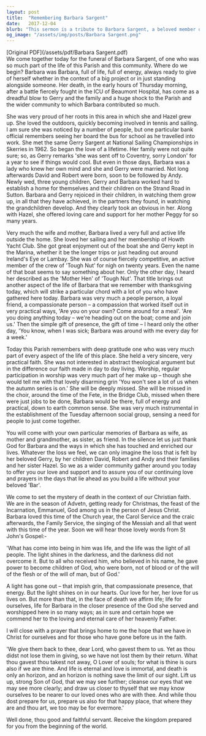 ```yaml
---
layout: post
title:  "Remembering Barbara Sargent"
date:   2017-12-04
blurb: "This sermon is a tribute to Barbara Sargent, a beloved member of the parish and community. Barbara was known for her energy, compassion, and practical faith. She was deeply involved in the life of the parish, from the choir to the Bridge Club, and she will be greatly missed. The sermon also reflects on the Christian understanding of death and the hope of eternal life."
og_image: "/assets/img/posts/Barbara Sargent.png"
---
```

[Original PDF](/assets/pdf/Barbara Sargent.pdf)    
We come together today for the funeral of Barbara Sargent, of one who was so much part of the life of this Parish and this community. Where do we begin? Barbara was Barbara, full of life, full of energy, always ready to give of herself whether in the context of a big project or in just standing alongside someone. Her death, in the early hours of Thursday morning, after a battle fiercely fought in the ICU of Beaumont Hospital, has come as a dreadful blow to Gerry and the family and a huge shock to the Parish and the wider community to which Barbara contributed so much.

She was very proud of her roots in this area in which she and Hazel grew up. She loved the outdoors, quickly becoming involved in tennis and sailing. I am sure she was noticed by a number of people, but one particular bank official remembers seeing her board the bus for school as he travelled into work. She met the same Gerry Sargent at National Sailing Championships in Skerries in 1962. So began the love of a lifetime. Her family were not quite sure; so, as Gerry remarks 'she was sent off to Coventry, sorry London' for a year to see if things would cool. But even in those days, Barbara was a lady who knew her own mind and she and Gerry were married. Not long afterwards David and Robert were born, soon to be followed by Andy. Newly wed, three young children, Gerry and Barbara worked hard to establish a home for themselves and their children on the Strand Road in Sutton. Barbara and Gerry rejoiced in their children, in watching them grow up, in all that they have achieved, in the partners they found, in watching the grandchildren develop. And they clearly took an obvious in her. Along with Hazel, she offered loving care and support for her mother Peggy for so many years.

Very much the wife and mother, Barbara lived a very full and active life outside the home. She loved her sailing and her membership of Howth Yacht Club. She got great enjoyment out of the boat she and Gerry kept in the Marina, whether it be the longer trips or just heading out around Ireland's Eye or Lambay. She was of course fiercely competitive, an active member of the crew of 'Tough Nut' for nigh on twenty years. Even the name of that boat seems to say something about her. Only the other day, I heard her described as the 'Mother Hen' of 'Tough Nut'. That title brings out another aspect of the life of Barbara that we remember with thanksgiving today, which will strike a particular chord with a lot of you who have gathered here today. Barbara was very much a people person, a loyal friend, a compassionate person – a compassion that worked itself out in very practical ways, 'Are you on your own? Come around for a meal'. 'Are you doing anything today – we're heading out on the boat; come and join us.' Then the simple gift of presence, the gift of time – I heard only the other day, 'You know, when I was sick; Barbara was around with me every day for a week.'

Today this Parish remembers with deep gratitude one who was very much part of every aspect of the life of this place. She held a very sincere, very practical faith. She was not interested in abstract theological argument but in the difference our faith made in day to day living. Worship, regular participation in worship was very much part of her make up – though she would tell me with that lovely disarming grin 'You won't see a lot of us when the autumn series is on.' She will be deeply missed. She will be missed in the choir, around the time of the Fete, in the Bridge Club, missed when there were just jobs to be done, Barbara would be there, full of energy and practical, down to earth common sense. She was very much instrumental in the establishment of the Tuesday afternoon social group, sensing a need for people to just come together.

You will come with your own particular memories of Barbara as wife, as mother and grandmother, as sister, as friend. In the silence let us just thank God for Barbara and the ways in which she has touched and enriched our lives. Whatever the loss we feel, we can only imagine the loss that is felt by her beloved Gerry, by her children David, Robert and Andy and their families and her sister Hazel. So we as a wider community gather around you today to offer you our love and support and to assure you of our continuing love and prayers in the days that lie ahead as you build a life without your beloved 'Bar'.

We come to set the mystery of death in the context of our Christian faith. We are in the season of Advetn, getting ready for Christmas, the feast of the Incarnation, Emmanuel, God among us in the person of Jesus Christ. Barbara loved this time of the Church year, the Carol Service and the craic afterwards, the Family Service, the singing of the Messiah and all that went with this time of the year. Soon we will hear those lovely words from St John's Gospel:-

'What has come into being in him was life, and the life was the light of all people. The light shines in the darkness, and the darkness did not overcome it. But to all who received him, who believed in his name, he gave power to become children of God, who were born, not of blood or of the will of the flesh or of the will of man, but of God.'

A light has gone out – that impish grin, that compassionate presence, that energy. But the light shines on in our hearts. Our love for her, her love for us lives on. But more than that, in the face of death we affirm life; life for ourselves, life for Barbara in the closer presence of the God she served and worshipped here in so many ways; as in sure and certain hope we commend her to the loving and eternal care of her heavenly Father.

I will close with a prayer that brings home to me the hope that we have in Christ for ourselves and for those who have gone before us in the faith.

'We give them back to thee, dear Lord, who gavest them to us. Yet as thou didst not lose them in giving, so we have not lost them by their return. What thou gavest thou takest not away, O Lover of souls; for what is thine is ours also if we are thine. And life is eternal and love is immortal, and death is only an horizon, and an horizon is nothing save the limit of our sight. Lift us up, strong Son of God, that we may see further; cleanse our eyes that we may see more clearly; and draw us closer to thyself that we may know ourselves to be nearer to our loved ones who are with thee. And while thou dost prepare for us, prepare us also for that happy place, that where they are and thou art, we too may be for evermore.'

Well done, thou good and faithful servant. Receive the kingdom prepared for you from the beginning of the world.

